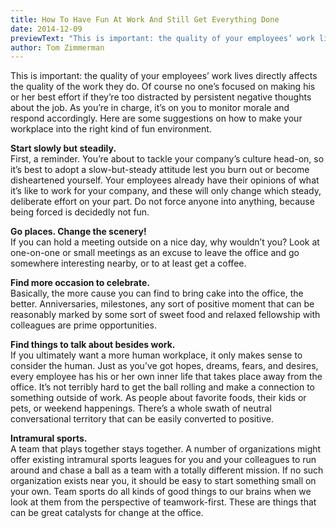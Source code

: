 ```yaml
---
title: How To Have Fun At Work And Still Get Everything Done
date: 2014-12-09
previewText: "This is important: the quality of your employees’ work lives directly affects the quality of the work they do. Of course no one’s focused on making his or her best effort if they’re too distracted by persistent negative thoughts about the job. As you’re in charge, it’s on you to monitor morale and respond accordingly. Here are some suggestions on how to make your workplace into the right kind of fun environment."
author: Tom Zimmerman
---
```

This is important: the quality of your employees’ work lives directly affects the quality of the work they do. Of course no one’s focused on making his or her best effort if they’re too distracted by persistent negative thoughts about the job. As you’re in charge, it’s on you to monitor morale and respond accordingly. Here are some suggestions on how to make your workplace into the right kind of fun environment.  

**Start slowly but steadily.**  
First, a reminder. You’re about to tackle your company’s culture head-on, so it’s best to adopt a slow-but-steady attitude lest you burn out or become disheartened yourself. Your employees already have their opinions of what it’s like to work for your company, and these will only change which steady, deliberate effort on your part. Do not force anyone into anything, because being forced is decidedly not fun.  

**Go places. Change the scenery!**  
If you can hold a meeting outside on a nice day, why wouldn’t you? Look at one-on-one or small meetings as an excuse to leave the office and go somewhere interesting nearby, or to at least get a coffee.  

**Find more occasion to celebrate.**  
Basically, the more cause you can find to bring cake into the office, the better. Anniversaries, milestones, any sort of positive moment that can be reasonably marked by some sort of sweet food and relaxed fellowship with colleagues are prime opportunities.  

**Find things to talk about besides work.**  
If you ultimately want a more human workplace, it only makes sense to consider the human. Just as you’ve got hopes, dreams, fears, and desires, every employee has his or her own inner life that takes place away from the office. It’s not terribly hard to get the ball rolling and make a connection to something outside of work. As people about favorite foods, their kids or pets, or weekend happenings. There’s a whole swath of neutral conversational territory that can be easily converted to positive.  

**Intramural sports.**  
A team that plays together stays together. A number of organizations might offer existing intramural sports leagues for you and your colleagues to run around and chase a ball as a team with a totally different mission. If no such organization exists near you, it should be easy to start something small on your own. Team sports do all kinds of good things to our brains when we look at them from the perspective of teamwork-first. These are things that can be great catalysts for change at the office.